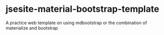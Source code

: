 # jsesite-material-bootstrap-template
A practice web template on using mdbootstrap or the combination of materialize and bootstrap
